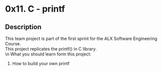 # 0x11. C - printf

## Description
This team project is part of the first sprint for the ALX Software Engineering Course. <br/>
This project replicates the printf() in C library. <br> \n
What you should learn form this project:<br>
1. How to build your own printf
